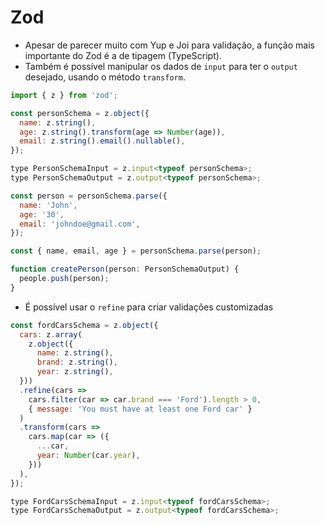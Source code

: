 # Zod

- Apesar de parecer muito com Yup e Joi para validação, a função mais importante do Zod é a de tipagem (TypeScript).
- Também é possível manipular os dados de `input` para ter o `output` desejado, usando o método `transform`.

~~~js
import { z } from 'zod';

const personSchema = z.object({
  name: z.string(),
  age: z.string().transform(age => Number(age)),
  email: z.string().email().nullable(),
});

type PersonSchemaInput = z.input<typeof personSchema>;
type PersonSchemaOutput = z.output<typeof personSchema>;

const person = personSchema.parse({
  name: 'John',
  age: '30',
  email: 'johndoe@gmail.com',
});

const { name, email, age } = personSchema.parse(person);

function createPerson(person: PersonSchemaOutput) {
  people.push(person);
}
~~~

- É possível usar o `refine` para criar validações customizadas

~~~js
const fordCarsSchema = z.object({
  cars: z.array(
    z.object({
      name: z.string(),
      brand: z.string(),
      year: z.string(),
  }))
  .refine(cars => 
    cars.filter(car => car.brand === 'Ford').length > 0,
    { message: 'You must have at least one Ford car' }
  )
  .transform(cars => 
    cars.map(car => ({
      ...car,
      year: Number(car.year),
    }))
  ),
});

type FordCarsSchemaInput = z.input<typeof fordCarsSchema>;
type FordCarsSchemaOutput = z.output<typeof fordCarsSchema>;
~~~
